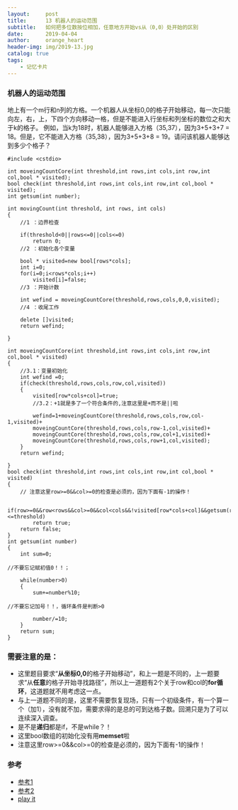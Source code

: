 ```yaml
---
layout:     post
title:      13 机器人的运动范围
subtitle:   如何把多位数按位相加，任意地方开始vs从（0,0）处开始的区别
date:       2019-04-04
author:     orange_heart
header-img: img/2019-13.jpg
catalog: true
tags:
    - 记忆卡片
---
```


### 机器人的运动范围

地上有一个m行和n列的方格。一个机器人从坐标0,0的格子开始移动，每一次只能向左，右，上，下四个方向移动一格，但是不能进入行坐标和列坐标的数位之和大于k的格子。 例如，当k为18时，机器人能够进入方格（35,37），因为3+5+3+7 = 18。但是，它不能进入方格（35,38），因为3+5+3+8 = 19。请问该机器人能够达到多少个格子？

```objc
#include <cstdio>

int moveingCountCore(int threshold,int rows,int cols,int row,int col,bool * visited);
bool check(int threshold,int rows,int cols,int row,int col,bool * visited);
int getsum(int number);

int movingCount(int threshold, int rows, int cols)
{  
    //1 ：边界检查
    
    if(threshold<0||rows<=0||cols<=0)
        return 0;  
    //2 ：初始化各个变量
    
    bool * visited=new bool[rows*cols];
    int i=0;
    for(i=0;i<rows*cols;i++) 
        visited[i]=false;  
    //3 ：开始计数
    
    int wefind = moveingCountCore(threshold,rows,cols,0,0,visited);  
    //4 ：收尾工作
    
    delete []visited;
    return wefind;

}

int moveingCountCore(int threshold,int rows,int cols,int row,int col,bool * visited)
{  
	//3.1：变量初始化
    int wefind =0;
    if(check(threshold,rows,cols,row,col,visited))
    {
        visited[row*cols+col]=true;  
        //3.2：+1就是多了一个符合条件的,注意这里是+而不是||啦
        
        wefind=1+moveingCountCore(threshold,rows,cols,row,col-1,visited)+
        moveingCountCore(threshold,rows,cols,row-1,col,visited)+
        moveingCountCore(threshold,rows,cols,row,col+1,visited)+
        moveingCountCore(threshold,rows,cols,row+1,col,visited);
    }
    return wefind;

}
bool check(int threshold,int rows,int cols,int row,int col,bool * visited)
{  
    // 注意这里row>=0&&col>=0的检查是必须的，因为下面有-1的操作！
    
    if(row>=0&&row<rows&&col>=0&&col<cols&&!visited[row*cols+col]&&getsum(row)+getsum(col)<=threshold)
        return true;
    return false;
}
int getsum(int number)
{
    int sum=0;

//不要忘记赋初值0！！；  

    while(number>0)
    {
        sum+=number%10;

//不要忘记加号！！，循环条件是判断>0  

        number/=10;
    }
    return sum;
}
```
### 需要注意的是：

- 这里题目要求“**从坐标0,0**的格子开始移动”，和上一题是不同的，上一题要求“从**任意**的格子开始寻找路径”，所以上一道题有2个关于row和col的**for循环**，这道题就不用考虑这一点。  
- 与上一道题不同的是，这里不需要恢复现场，只有一个初级条件，有一个算一个（加1），没有就不加，需要求得的是总的可到达格子数。回溯只是为了可以连续深入调查。
- 是不是**递归**都是if，不是while？！  
- 这里bool数组的初始化没有用**memset**啦
- 注意这里row>=0&&col>=0的检查是必须的，因为下面有-1的操作！

### 参考

- [参考1](https://github.com/zhedahht/CodingInterviewChinese2)
- [参考2](https://github.com/gatieme/CodingInterviews)
- [play it](https://www.nowcoder.com/practice/6e5207314b5241fb83f2329e89fdecc8?tpId=13&tqId=11219&rp=1&ru=/ta/coding-interviews&qru=/ta/coding-interviews/question-rankingg&tPage=4)
<!--stackedit_data:
eyJoaXN0b3J5IjpbMTk1MTUwNzA4XX0=
-->